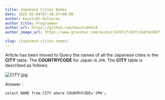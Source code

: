 ```yaml
---
title: Japanese Cities Names
date: 2021-03-04T07:48:57+00:00
author: Kaustubh Kulkarni
author_title: Programmer
author_url: https://github.com/kaustubhk24
author_image_url: https://www.gravatar.com/avatar/b76fcfc82fc2e8fdc8075636f1735f61?s=200

slug: /japanese-cities-names/
---
```

Article has been moved to
Query the names of all the Japanese cities in the **CITY** table. The **COUNTRYCODE** for Japan is `JPN`. 
The **CITY** table is described as follows:

![](https://s3.amazonaws.com/hr-challenge-images/8137/1449729804-f21d187d0f-CITY.jpg "CITY.jpg") 

Answer :

```cmd title="SQL"
select NAME from CITY where COUNTRYCODE='JPN';
```